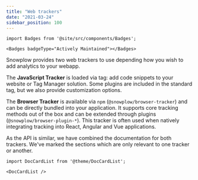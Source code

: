```yaml
---
title: "Web trackers"
date: "2021-03-24"
sidebar_position: 100
---
```


```mdx-code-block
import Badges from '@site/src/components/Badges';

<Badges badgeType="Actively Maintained"></Badges>
```

Snowplow provides two web trackers to use depending how you wish to add analytics to your webapp.

The **JavaScript Tracker** is loaded via tag: add code snippets to your website or Tag Manager solution. Some plugins are included in the standard tag, but we also provide customization options.

The **Browser Tracker** is available via `npm` (`@snowplow/browser-tracker`) and can be directly bundled into your application. It supports core tracking methods out of the box and can be extended through plugins (`@snowplow/browser-plugin-*`). This tracker is often used when natively integrating tracking into React, Angular and Vue applications.

As the API is similar, we have combined the documentation for both trackers. We've marked the sections which are only relevant to one tracker or another.

```mdx-code-block
import DocCardList from '@theme/DocCardList';

<DocCardList />
```
